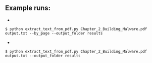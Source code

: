 ## Example runs:
- 
```
$ python extract_text_from_pdf.py Chapter_2_Building_Malware.pdf output.txt --by_page --output_folder results
```
- 
```
$ python extract_text_from_pdf.py Chapter_2_Building_Malware.pdf output.txt --output_folder results
```